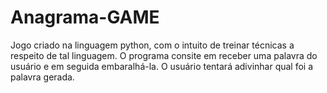 # Anagrama-GAME
Jogo criado na linguagem python, com o intuito de treinar técnicas a respeito de tal linguagem.
O programa consite em receber uma palavra do usuário e em seguida embaralhá-la. O usuário tentará adivinhar qual foi a palavra gerada.

